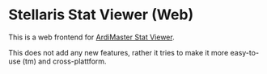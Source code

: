 # Stellaris Stat Viewer (Web)

This is a web frontend for [ArdiMaster Stat Viewer](https://github.com/ArdiMaster/Stellaris-Stat-Viewer).

This does not add any new features, rather it tries to make it more
easy-to-use (tm) and cross-plattform.
